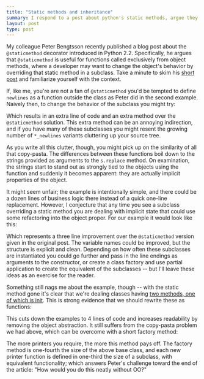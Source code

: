 ```yaml
---
title: "Static methods and inheritance"
summary: I respond to a post about python's static methods, argue they are a code smell, and present some alternatives.
layout: post
type: post
---
```


My colleague Peter Bengtsson recently published a blog post about the `@staticmethod` decorator introduced in Python 2.2. Specifically, he argues that `@staticmethod` is useful for functions called exclusively from object methods, where a developer may want to change the object's behavior by overriding that static method in a subclass. Take a minute to skim his [short post](http://www.peterbe.com/plog/newfound-love-of-staticmethod) and familiarize yourself with the context.

If, like me, you're are not a fan of `@staticmethod` you'd be tempted to define `newlines` as a function outside the class as Peter did in the second example. Naively then, to change the behavior of the subclass you might try:

<script src="https://gist.github.com/3037143.js"> </script>

Which results in an extra line of code and an extra method over the `@staticmethod` solution. This extra method can be an annoying indirection, and if you have many of these subclasses you might resent the growing number of `*_newlines` variants cluttering up your source tree.

As you write all this clutter, though, you might pick up on the similarity of all that copy-pasta. The differences between these functions boil down to the strings provided as arguments to the `s.replace` method. On examination, the strings start to stand out as strongly tied to the objects using the function and suddenly it becomes apparent: they are actually implicit properties of the object.

It might seem unfair; the example is intentionally simple, and there could be a dozen lines of business logic there instead of a quick one-line replacement. However, I conjecture that any time you see a subclass overriding a static method you are dealing with implicit state that could use some refactoring into the object proper. For our example it would look like this:

<script src="https://gist.github.com/3037146.js"> </script>

Which represents a three line improvement over the `@staticmethod` version given in the original post. The variable names could be improved, but the structure is explicit and clean. Depending on how often these subclasses are instantiated you could go further and pass in the line endings as arguments to the constructor, or create a class factory and use partial application to create the equivalent of the subclasses -- but I'll leave these ideas as an exercise for the reader.


Something still nags me about the example, though -- with the static method gone it's clear that we're dealing classes having [two methods, one of which is init](http://pyvideo.org/video/880/stop-writing-classes). This is strong evidence that we should rewrite these as functions:

<script src="https://gist.github.com/3037147.js"> </script>

This cuts down the examples to 4 lines of code and increases readability by removing the object abstraction. It still suffers from the copy-pasta problem we had above, which can be overcome with a short factory method:

<script src="https://gist.github.com/3037148.js"> </script>

The more printers you require, the more this method pays off. The factory method is one-fourth the size of the above base class, and each new printer function is defined in one-third the size of a subclass, with equivalent functionality; which answers Peter's challenge toward the end of the article: "How would you do this neatly without OO?"
